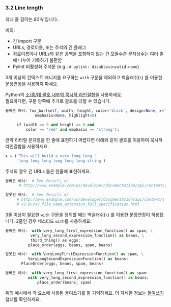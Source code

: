 <a id="s3.2-line-length"></a>
<a id="line-length"></a>
### 3.2 Line length

최대 줄 길이는 *80자* 입니다.

예외:

-   긴 import 구문
-   URLs, 경로이름, 또는 주석의 긴 플래그
-   경로이름이나 URLs와 같은 공백을 포함하지 않는 긴 모듈수준 문자상수는 여러 줄에 나누어 기록하기 불편함
-   Pylint 비활성화 주석문 (e.g.: `# pylint: disable=invalid-name`)

3개 이상의 컨텍스트 매니저를 요구하는 `with` 구문을 제외하고 백슬래쉬(`\`) 를 이용한 문장연장을 사용하지 마세요.

Python의 [소/중/대 괄호 내부의 묵시적 라인결합](http://docs.python.org/reference/lexical_analysis.html#implicit-line-joining)을 사용하세요.  
필요하다면, 구문 양쪽에 추가로 괄호를 더할 수 있습니다.

```python
올바른 예시: foo_bar(self, width, height, color='black', design=None, x='foo',
             emphasis=None, highlight=0)

     if (width == 0 and height == 0 and
         color == 'red' and emphasis == 'strong'):
```

만약 리터럴 문자열을 한 줄에 표현하기 어렵다면 아래와 같이 괄호를 이용하여 묵시적 라인결합을 사용하세요.

```python
x = ('This will build a very long long '
     'long long long long long long string')
```

주석의 경우 긴 URLs 들은 한줄에 표현하세요.  

```python
올바른 예시:  # See details at
      # http://www.example.com/us/developer/documentation/api/content/v2.0/csv_file_name_extension_full_specification.html
```

```python
잘못된 예시:  # See details at
     # http://www.example.com/us/developer/documentation/api/content/\
     # v2.0/csv_file_name_extension_full_specification.html
```

3줄 이상이 필요한 `with` 구문을 정의할 때는 백슬래쉬(`\`) 를 이용한 문장연장이 허용됩니다. 2줄인 경우 네스티드 `with`를 사용하세요:

```python
올바른 예시:  with very_long_first_expression_function() as spam, \
           very_long_second_expression_function() as beans, \
           third_thing() as eggs:
          place_order(eggs, beans, spam, beans)
```

```python
잘못된 예시:  with VeryLongFirstExpressionFunction() as spam, \
          VeryLongSecondExpressionFunction() as beans:
       PlaceOrder(eggs, beans, spam, beans)
```

```python
올바른 예시:  with very_long_first_expression_function() as spam:
          with very_long_second_expression_function() as beans:
              place_order(beans, spam)
```

위의 예시에서 각 요소에 사용된 들여쓰기를 잘 기억하세요. 더 자세한 정보는 [들여쓰기](#s3.4-indentation) 챕터를 확인하세요.